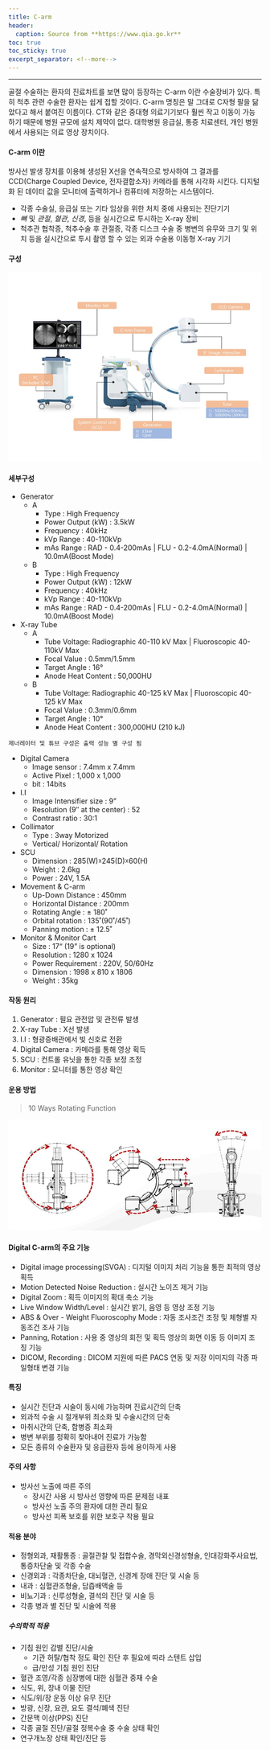 ```yaml
---
title: C-arm
header:
  caption: Source from **https://www.qia.go.kr**
toc: true
toc_sticky: true
excerpt_separator: <!--more-->
---
```

---

골절 수술하는 환자의 진료차트를 보면 많이 등장하는 C-arm 이란 수술장비가 있다.
특히 척추 관련 수술한 환자는 쉽게 접할 것이다.
C-arm 명칭은 말 그대로 C자형 팔을 닮았다고 해서 붙여진 이름이다.
CT와 같은 중대형 의료기기보다 훨씬 작고 이동이 가능하기 때문에 병원 규모에 설치 제약이 없다.
대학병원 응급실, 통증 치료센터, 개인 병원에서 사용되는 의료 영상 장치이다. 

#### C-arm 이란

방사선 발생 장치를 이용해 생성된 X선을 연속적으로 방사하여 그 결과를 CCD(Charge Coupled Device, 전자결합소자) 카메라를 통해 시각화 시킨다.
디지털화 된 데이터 값을 모니터에 출력하거나 컴퓨터에 저장하는 시스템이다.

- 각종 수술실, 응급실 또는 기타 임상을 위한 처치 중에 사용되는 진단기기
- *뼈* 및 *관절*, *혈관*, *신경*, 등을 실시간으로 투시하는 X-ray 장비
- 척추관 협착증, 척추수술 후 관절증, 각종 디스크 수술 중 병변의 유무와 크기 및 위치 등을 실시간으로 투시 촬영 할 수 있는 외과 수술용 이동형 X-ray 기기

#### 구성

![](/assets/images/10/1.jpg)

#### 세부구성

- Generator
  - A
    - Type : High Frequency
    - Power Output (kW) : 3.5kW
    - Frequency : 40kHz
    - kVp Range : 40-110kVp
    - mAs Range : RAD - 0.4-200mAs | FLU - 0.2-4.0mA(Normal) | 10.0mA(Boost Mode)
  - B
      - Type : High Frequency
      - Power Output (kW) : 12kW
      - Frequency : 40kHz
      - kVp Range : 40-110kVp
      - mAs Range : RAD - 0.4-200mAs | FLU - 0.2-4.0mA(Normal) | 10.0mA(Boost Mode)
- X-ray Tube
  - A
    - Tube Voltage: Radiographic 40-110 kV Max | Fluoroscopic 40-110kV Max
    - Focal Value : 0.5mm/1.5mm
    - Target Angle : 16°
    - Anode Heat Content : 50,000HU
  - B
    - Tube Voltage: Radiographic 40-125 kV Max | Fluoroscopic 40-125 kV Max
    - Focal Value : 0.3mm/0.6mm
    - Target Angle : 10°
    - Anode Heat Content : 300,000HU (210 kJ)

`제너레이터 및 튜브 구성은 출력 성능 별 구성 됨`

- Digital Camera
  - Image sensor : 7.4mm x 7.4mm
  - Active Pixel : 1,000 x 1,000
  - bit : 14bits
- I.I
  - Image Intensifier size : 9”
  - Resolution (9″ at the center) : 52
  - Contrast ratio : 30:1
- Collimator
  - Type : 3way Motorized
  - Vertical/ Horizontal/ Rotation
- SCU
  - Dimension : 285(W)☓245(D)☓60(H)
  - Weight : 2.6kg
  - Power : 24V, 1.5A
- Movement & C-arm
  - Up-Down Distance : 450mm
  - Horizontal Distance : 200mm
  - Rotating Angle : ± 180˚
  - Orbital rotation : 135˚(90˚/45˚)
  - Panning motion : ± 12.5˚
- Monitor & Monitor Cart
  - Size : 17“ (19” is optional)
  - Resolution : 1280 x 1024
  - Power Requirement : 220V, 50/60Hz
  - Dimension : 1998 x 810 x 1806
  - Weight : 35kg

#### 작동 원리

1. Generator : 필요 관전압 및 관전류 발생
2. X-ray Tube : X선 발생
3. I.I : 형광증배관에서 빛 신호로 전환
4. Digital Camera : 카메라를 통해 영상 획득
5. SCU : 컨트롤 유닛을 통한 각종 보정 조정
6. Monitor : 모니터를 통한 영상 확인

#### 운용 방법

> 10 Ways Rotating Function

![](/assets/images/10/2.jpg)

#### Digital C-arm의 주요 기능

- Digital image processing(SVGA) : 디지털 이미지 처리 기능을 통한 최적의 영상 획득
- Motion Detected Noise Reduction : 실시간 노이즈 제거 기능
- Digital Zoom : 획득 이미지의 확대 축소 기능
- Live Window Width/Level : 실시간 밝기, 음영 등 영상 조정 기능
- ABS & Over - Weight Fluoroscophy Mode : 자동 조사조건 조정 및 체형별 자동조건 조사 기능
- Panning, Rotation : 사용 중 영상의 회전 및 획득 영상의 화면 이동 등 이미지 조징 기능
- DICOM, Recording : DICOM 지원에 따른 PACS 연동 및 저장 이미지의 각종 파일형태 변경 기능

#### 특징

- 실시간 진단과 시술이 동시에 가능하며 진료시간의 단축
- 외과적 수술 시 절개부위 최소화 및 수술시간의 단축
- 마취시간의 단축, 합병증 최소화
- 병변 부위를 정확히 찾아내어 진료가 가능함
- 모든 종류의 수술환자 및 응급환자 등에 용이하게 사용

#### 주의 사항

- 방사선 노출에 따른 주의
  - 장시간 사용 시 방사선 영향에 따른 문제점 내표
  - 방사선 노출 주의 환자에 대한 관리 필요
  - 방사선 피폭 보호를 위한 보호구 착용 필요

#### 적용 분야

- 정형외과, 재활통증 : 골절관찰 및 접합수술, 경막외신경성형술, 인대강화주사요법, 통증차단술 및 각종 수술
- 신경외과 : 각종차단술, 대뇌혈관, 신경계 장애 진단 및 시술 등
- 내과 : 심혈관조형술, 담즙배액술 등
- 비뇨기과 : 신루성형술, 결석의 진단 및 시술 등
- 각종 병과 별 진단 및 시술에 적용

##### 수의학적 적용

- 기침 원인 감별 진단/시술
    - 기관 허탈/협착 정도 확인 진단 후 필요에 따라 스텐트 삽입
    - 급/만성 기침 원인 진단
- 혈관 조영/각종 심장병에 대한 심혈관 중재 수술
- 식도, 위, 장내 이물 진단
- 식도/위/장 운동 이상 유무 진단
- 방광, 신장, 요관, 요도 결석/폐색 진단
- 간문맥 이상(PPS) 진단
- 각종 골절 진단/골절 정복수술 중 수술 상태 확인
- 연구개노장 상태 확인/진단 등
